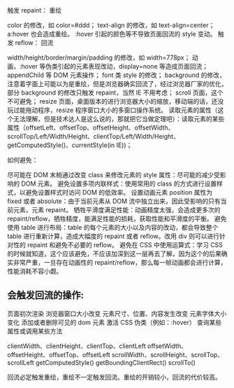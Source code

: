 触发 repaint： 重绘

color 的修改，如 color=#ddd；
text-align 的修改，如 text-align=center；
a:hover 也会造成重绘。
:hover 引起的颜色等不导致页面回流的 style 变动。
触发 reflow： 回流

width/height/border/margin/padding 的修改，如 width=778px；
动画，:hover 等伪类引起的元素表现改动，display=none 等造成页面回流；
appendChild 等 DOM 元素操作；
font 类 style 的修改；
background 的修改，注意着字面上可能以为是重绘，但是浏览器确实回流了，经过浏览器厂家的优化，部分 background 的修改只触发 repaint，当然 IE 不用考虑；
scroll 页面，这个不可避免；
resize 页面，桌面版本的进行浏览器大小的缩放，移动端的话，还没玩过能拖动程序，resize 程序窗口大小的多窗口操作系统。
读取元素的属性（这个无法理解，但是技术达人是这么说的，那就把它当做定理吧）：读取元素的某些属性（offsetLeft、offsetTop、offsetHeight、offsetWidth、scrollTop/Left/Width/Height、clientTop/Left/Width/Height、getComputedStyle()、currentStyle(in IE))；


如何避免： 

尽可能在 DOM 末梢通过改变 class 来修改元素的 style 属性：尽可能的减少受影响的 DOM 元素。
避免设置多项内联样式：使用常用的 class 的方式进行设置样式，以避免设置样式时访问 DOM 的低效率。
设置动画元素 position 属性为 fixed 或者 absolute：由于当前元素从 DOM 流中独立出来，因此受影响的只有当前元素，元素 repaint。
牺牲平滑度满足性能：动画精度太强，会造成更多次的 repaint/reflow，牺牲精度，能满足性能的损耗，获取性能和平滑度的平衡。
避免使用 table 进行布局：table 的每个元素的大小以及内容的改动，都会导致整个 table 进行重新计算，造成大幅度的 repaint 或者 reflow。改用 div 则可以进行针对性的 repaint 和避免不必要的 reflow。
避免在 CSS 中使用运算式：学习 CSS 的时候就知道，这个应该避免，不应该加深到这一层再去了解，因为这个的后果确实非常严重，一旦存在动画性的 repaint/reflow，那么每一帧动画都会进行计算，性能消耗不容小觑。


## 会触发回流的操作:

页面初次渲染
浏览器窗口大小改变
元素尺寸、位置、内容发生改变
元素字体大小变化
添加或者删除可见的 dom 元素
激活 CSS 伪类（例如：:hover）
查询某些属性或调用某些方法

clientWidth、clientHeight、clientTop、clientLeft
offsetWidth、offsetHeight、offsetTop、offsetLeft
scrollWidth、scrollHeight、scrollTop、scrollLeft
getComputedStyle()
getBoundingClientRect()
scrollTo()





回流必定触发重绘，重绘不一定触发回流。重绘的开销较小，回流的代价较高。
